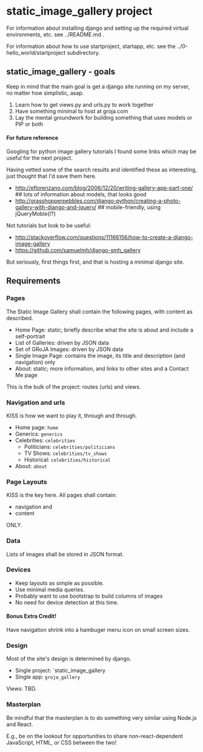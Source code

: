 
# static_image_gallery project

For information about installing django and setting up the required virtual environments, etc. see ../README.md .

For information about how to use startproject, startapp, etc. see the ../0-hello_world/startproject subdirectory.

## static_image_gallery - goals

Keep in mind that the main goal is get a django site running on my server, no matter how simplistic, asap.

1. Learn how to get views.py and urls.py to work together
2. Have something minimal to host at groja.com
3. Lay the mental groundwork for building something that uses models or PIP or both

#### For future reference

Googling for python image gallery tutorials I found some links which may be useful for the next project.

Having vetted some of the search results and identified these as interesting, just thought that I'd save them here.

* http://eflorenzano.com/blog/2006/12/20/writing-gallery-app-part-one/  ## lots of information about models, that looks good
* http://grasshopperpebbles.com/django-python/creating-a-photo-gallery-with-django-and-jquery/  ## mobile-friendly, using jQueryMoble(!?)

Not tutorials but look to be useful:

* http://stackoverflow.com/questions/11166156/how-to-create-a-django-image-gallery
* https://github.com/samuelmh/django-smh_gallery

But seriously, first things first, and that is hosting a minimal django site.

## Requirements

### Pages

The Static Image Gallery shall contain the following pages, with content as described.

* Home Page: static; briefly describe what the site is about and include a self-portrait
* List of Galleries: driven by JSON data
* Set of GRoJA Images: driven by JSON data
* Single Image Page: contains the image, its title and description (and navigation) only
* About: static; more information, and links to other sites and a Contact Me page

This is the bulk of the project: routes (urls) and views.

### Navigation and urls

KISS is how we want to play it, through and through.

* Home page: `home`
* Generics: `generics`
* Celebrities: `celebrities`
  * Politicians: `celebrities/politicians`
  * TV Shows: `celebrities/tv_shows`
  * Historical: `celebrities/historical`
* About: `about`

### Page Layouts

KISS is the key here.  All pages shall contain:

* navigation and
* content

ONLY.

### Data

Lists of images shall be stored in JSON format.

### Devices

* Keep layouts as simple as possible.
* Use minimal media queries.
* Probably want to use bootstrap to build columns of images
* No need for device detection at this time.

#### Bonus Extra Credit!

Have navigation shrink into a hambuger menu icon on small screen sizes.

### Design

Most of the site's design is determined by django.

* Single project: `static_image_gallery
* Single app: `groja_gallery`

Views: TBD.

### Masterplan

Be mindful that the masterplan is to do something very similar using Node.js and React.

E.g., be on the lookout for opportunities to share non-react-dependent JavaScript, HTML, or CSS between the two!


